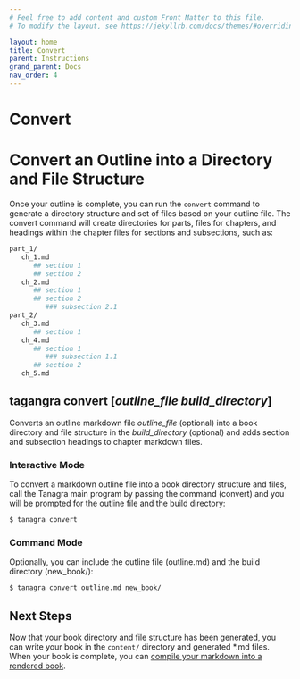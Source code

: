 ```yaml
---
# Feel free to add content and custom Front Matter to this file.
# To modify the layout, see https://jekyllrb.com/docs/themes/#overriding-theme-defaults

layout: home
title: Convert
parent: Instructions
grand_parent: Docs
nav_order: 4
---
```


# Convert
# **Convert an Outline into a Directory and File Structure**
Once your outline is complete, you can run the `convert` command to generate a directory structure and set of files based on your outline file. The convert command will create directories for parts, files for chapters, and headings within the chapter files for sections and subsections, such as:
```bash
part_1/
   ch_1.md
      ## section 1
      ## section 2
   ch_2.md
      ## section 1
      ## section 2
         ### subsection 2.1
part_2/
   ch_3.md
      ## section 1
   ch_4.md
      ## section 1
         ### subsection 1.1
      ## section 2
   ch_5.md
```

## **tagangra convert** [_outline_file_ _build_directory_]
Converts an outline markdown file _outline_file_ (optional) into a book directory and file structure in the _build_directory_ (optional) and adds section and subsection headings to chapter markdown files.


### Interactive Mode
To convert a markdown outline file into a book directory structure and files, call the Tanagra main program by passing the command (convert) and you will be prompted for the outline file and the build directory:
```bash
$ tanagra convert
```

### Command Mode
Optionally, you can include the outline file (outline.md) and the build directory (new_book/):
```bash
$ tanagra convert outline.md new_book/
```

## Next Steps
Now that your book directory and file structure has been generated, you can write your book in the `content/` directory and generated \*.md files. When your book is complete, you can [compile your markdown into a rendered book](compile.html).
